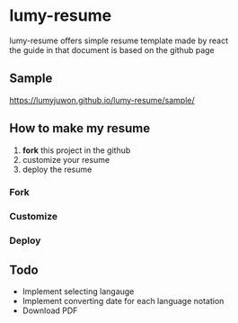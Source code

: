 # lumy-resume
lumy-resume offers simple resume template made by react  
the guide in that document is based on the github page

## Sample
https://lumyjuwon.github.io/lumy-resume/sample/

## How to make my resume
1. **fork** this project in the github
2. customize your resume
3. deploy the resume

### Fork


### Customize

### Deploy


## Todo
* Implement selecting langauge
* Implement converting date for each language notation
* Download PDF

